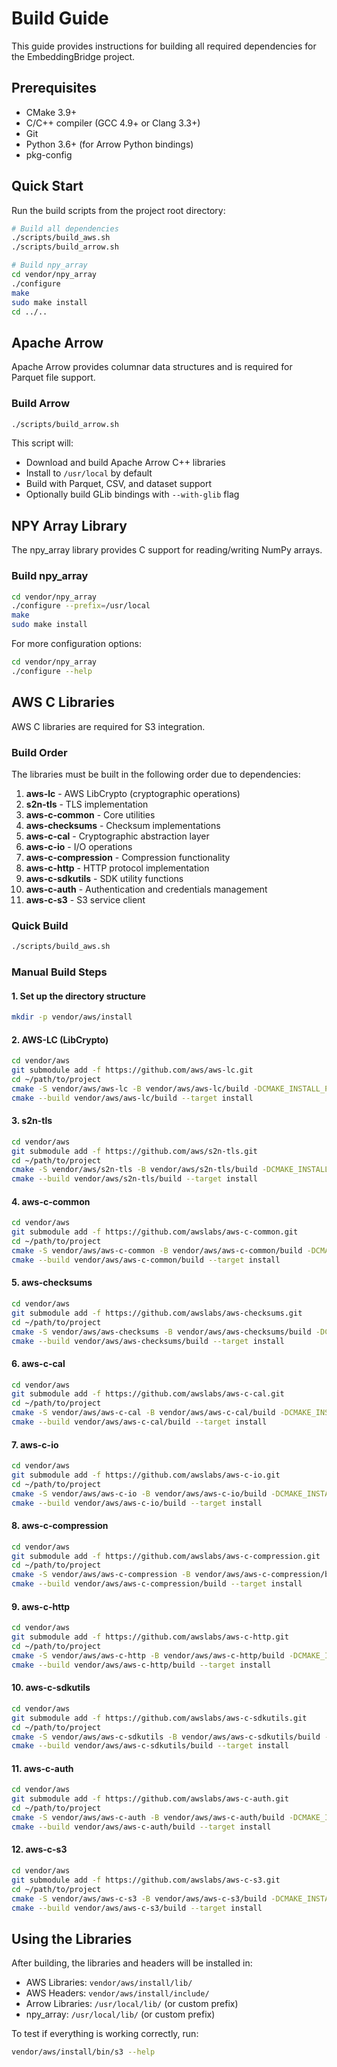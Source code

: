 # Build Guide

This guide provides instructions for building all required dependencies for the EmbeddingBridge project.

## Prerequisites

- CMake 3.9+
- C/C++ compiler (GCC 4.9+ or Clang 3.3+)
- Git
- Python 3.6+ (for Arrow Python bindings)
- pkg-config

## Quick Start

Run the build scripts from the project root directory:

```bash
# Build all dependencies
./scripts/build_aws.sh
./scripts/build_arrow.sh

# Build npy_array
cd vendor/npy_array
./configure
make
sudo make install
cd ../..
```

## Apache Arrow

Apache Arrow provides columnar data structures and is required for Parquet file support.

### Build Arrow

```bash
./scripts/build_arrow.sh
```

This script will:
- Download and build Apache Arrow C++ libraries
- Install to `/usr/local` by default
- Build with Parquet, CSV, and dataset support
- Optionally build GLib bindings with `--with-glib` flag

## NPY Array Library

The npy_array library provides C support for reading/writing NumPy arrays.

### Build npy_array

```bash
cd vendor/npy_array
./configure --prefix=/usr/local
make
sudo make install
```

For more configuration options:
```bash
cd vendor/npy_array
./configure --help
```

## AWS C Libraries

AWS C libraries are required for S3 integration.

### Build Order

The libraries must be built in the following order due to dependencies:

1. **aws-lc** - AWS LibCrypto (cryptographic operations)
2. **s2n-tls** - TLS implementation
3. **aws-c-common** - Core utilities
4. **aws-checksums** - Checksum implementations
5. **aws-c-cal** - Cryptographic abstraction layer
6. **aws-c-io** - I/O operations
7. **aws-c-compression** - Compression functionality
8. **aws-c-http** - HTTP protocol implementation
9. **aws-c-sdkutils** - SDK utility functions
10. **aws-c-auth** - Authentication and credentials management
11. **aws-c-s3** - S3 service client

### Quick Build

```bash
./scripts/build_aws.sh
```

### Manual Build Steps

#### 1. Set up the directory structure

```bash
mkdir -p vendor/aws/install
```

#### 2. AWS-LC (LibCrypto)

```bash
cd vendor/aws
git submodule add -f https://github.com/aws/aws-lc.git
cd ~/path/to/project
cmake -S vendor/aws/aws-lc -B vendor/aws/aws-lc/build -DCMAKE_INSTALL_PREFIX=$(pwd)/vendor/aws/install
cmake --build vendor/aws/aws-lc/build --target install
```

#### 3. s2n-tls

```bash
cd vendor/aws
git submodule add -f https://github.com/aws/s2n-tls.git
cd ~/path/to/project
cmake -S vendor/aws/s2n-tls -B vendor/aws/s2n-tls/build -DCMAKE_INSTALL_PREFIX=$(pwd)/vendor/aws/install -DCMAKE_PREFIX_PATH=$(pwd)/vendor/aws/install
cmake --build vendor/aws/s2n-tls/build --target install
```

#### 4. aws-c-common

```bash
cd vendor/aws
git submodule add -f https://github.com/awslabs/aws-c-common.git
cd ~/path/to/project
cmake -S vendor/aws/aws-c-common -B vendor/aws/aws-c-common/build -DCMAKE_INSTALL_PREFIX=$(pwd)/vendor/aws/install -DCMAKE_PREFIX_PATH=$(pwd)/vendor/aws/install
cmake --build vendor/aws/aws-c-common/build --target install
```

#### 5. aws-checksums

```bash
cd vendor/aws
git submodule add -f https://github.com/awslabs/aws-checksums.git
cd ~/path/to/project
cmake -S vendor/aws/aws-checksums -B vendor/aws/aws-checksums/build -DCMAKE_INSTALL_PREFIX=$(pwd)/vendor/aws/install -DCMAKE_PREFIX_PATH=$(pwd)/vendor/aws/install -Daws-c-common_DIR=$(pwd)/vendor/aws/install/lib/cmake/aws-c-common
cmake --build vendor/aws/aws-checksums/build --target install
```

#### 6. aws-c-cal

```bash
cd vendor/aws
git submodule add -f https://github.com/awslabs/aws-c-cal.git
cd ~/path/to/project
cmake -S vendor/aws/aws-c-cal -B vendor/aws/aws-c-cal/build -DCMAKE_INSTALL_PREFIX=$(pwd)/vendor/aws/install -DCMAKE_PREFIX_PATH=$(pwd)/vendor/aws/install -Daws-c-common_DIR=$(pwd)/vendor/aws/install/lib/cmake/aws-c-common
cmake --build vendor/aws/aws-c-cal/build --target install
```

#### 7. aws-c-io

```bash
cd vendor/aws
git submodule add -f https://github.com/awslabs/aws-c-io.git
cd ~/path/to/project
cmake -S vendor/aws/aws-c-io -B vendor/aws/aws-c-io/build -DCMAKE_INSTALL_PREFIX=$(pwd)/vendor/aws/install -DCMAKE_PREFIX_PATH=$(pwd)/vendor/aws/install -Daws-c-common_DIR=$(pwd)/vendor/aws/install/lib/cmake/aws-c-common -Daws-c-cal_DIR=$(pwd)/vendor/aws/install/lib/cmake/aws-c-cal
cmake --build vendor/aws/aws-c-io/build --target install
```

#### 8. aws-c-compression

```bash
cd vendor/aws
git submodule add -f https://github.com/awslabs/aws-c-compression.git
cd ~/path/to/project
cmake -S vendor/aws/aws-c-compression -B vendor/aws/aws-c-compression/build -DCMAKE_INSTALL_PREFIX=$(pwd)/vendor/aws/install -DCMAKE_PREFIX_PATH=$(pwd)/vendor/aws/install -Daws-c-common_DIR=$(pwd)/vendor/aws/install/lib/cmake/aws-c-common
cmake --build vendor/aws/aws-c-compression/build --target install
```

#### 9. aws-c-http

```bash
cd vendor/aws
git submodule add -f https://github.com/awslabs/aws-c-http.git
cd ~/path/to/project
cmake -S vendor/aws/aws-c-http -B vendor/aws/aws-c-http/build -DCMAKE_INSTALL_PREFIX=$(pwd)/vendor/aws/install -DCMAKE_PREFIX_PATH=$(pwd)/vendor/aws/install -Daws-c-common_DIR=$(pwd)/vendor/aws/install/lib/cmake/aws-c-common -Daws-c-compression_DIR=$(pwd)/vendor/aws/install/lib/cmake/aws-c-compression -Daws-c-io_DIR=$(pwd)/vendor/aws/install/lib/cmake/aws-c-io
cmake --build vendor/aws/aws-c-http/build --target install
```

#### 10. aws-c-sdkutils

```bash
cd vendor/aws
git submodule add -f https://github.com/awslabs/aws-c-sdkutils.git
cd ~/path/to/project
cmake -S vendor/aws/aws-c-sdkutils -B vendor/aws/aws-c-sdkutils/build -DCMAKE_INSTALL_PREFIX=$(pwd)/vendor/aws/install -DCMAKE_PREFIX_PATH=$(pwd)/vendor/aws/install -Daws-c-common_DIR=$(pwd)/vendor/aws/install/lib/cmake/aws-c-common
cmake --build vendor/aws/aws-c-sdkutils/build --target install
```

#### 11. aws-c-auth

```bash
cd vendor/aws
git submodule add -f https://github.com/awslabs/aws-c-auth.git
cd ~/path/to/project
cmake -S vendor/aws/aws-c-auth -B vendor/aws/aws-c-auth/build -DCMAKE_INSTALL_PREFIX=$(pwd)/vendor/aws/install -DCMAKE_PREFIX_PATH=$(pwd)/vendor/aws/install -Daws-c-common_DIR=$(pwd)/vendor/aws/install/lib/cmake/aws-c-common -Daws-c-cal_DIR=$(pwd)/vendor/aws/install/lib/cmake/aws-c-cal -Daws-c-io_DIR=$(pwd)/vendor/aws/install/lib/cmake/aws-c-io -Daws-c-http_DIR=$(pwd)/vendor/aws/install/lib/cmake/aws-c-http -Daws-c-sdkutils_DIR=$(pwd)/vendor/aws/install/lib/cmake/aws-c-sdkutils
cmake --build vendor/aws/aws-c-auth/build --target install
```

#### 12. aws-c-s3

```bash
cd vendor/aws
git submodule add -f https://github.com/awslabs/aws-c-s3.git
cd ~/path/to/project
cmake -S vendor/aws/aws-c-s3 -B vendor/aws/aws-c-s3/build -DCMAKE_INSTALL_PREFIX=$(pwd)/vendor/aws/install -DCMAKE_PREFIX_PATH=$(pwd)/vendor/aws/install -Daws-c-common_DIR=$(pwd)/vendor/aws/install/lib/cmake/aws-c-common -Daws-c-cal_DIR=$(pwd)/vendor/aws/install/lib/cmake/aws-c-cal -Daws-c-io_DIR=$(pwd)/vendor/aws/install/lib/cmake/aws-c-io -Daws-c-http_DIR=$(pwd)/vendor/aws/install/lib/cmake/aws-c-http -Daws-c-sdkutils_DIR=$(pwd)/vendor/aws/install/lib/cmake/aws-c-sdkutils -Daws-c-auth_DIR=$(pwd)/vendor/aws/install/lib/cmake/aws-c-auth -Daws-checksums_DIR=$(pwd)/vendor/aws/install/lib/cmake/aws-checksums -Daws-c-compression_DIR=$(pwd)/vendor/aws/install/lib/cmake/aws-c-compression
cmake --build vendor/aws/aws-c-s3/build --target install
```

## Using the Libraries

After building, the libraries and headers will be installed in:
- AWS Libraries: `vendor/aws/install/lib/`
- AWS Headers: `vendor/aws/install/include/`
- Arrow Libraries: `/usr/local/lib/` (or custom prefix)
- npy_array: `/usr/local/lib/` (or custom prefix)

To test if everything is working correctly, run:

```bash
vendor/aws/install/bin/s3 --help
```